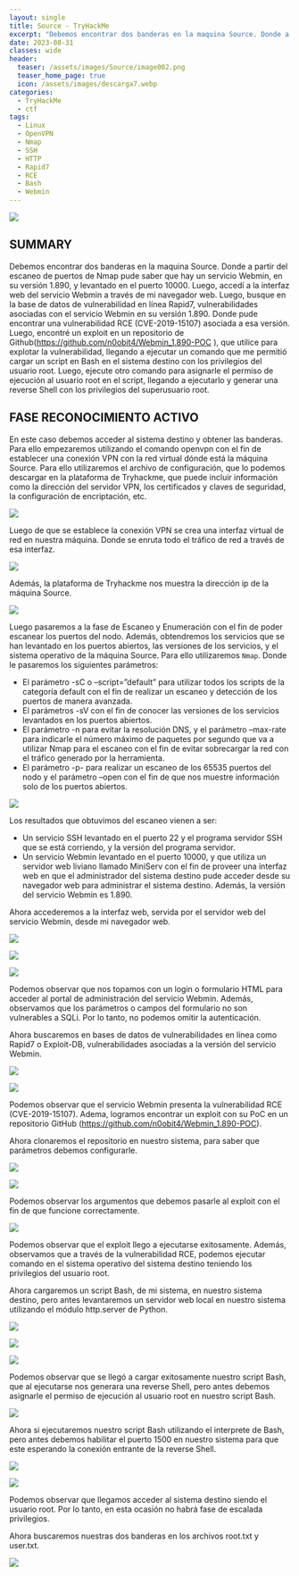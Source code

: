 ```yaml
---
layout: single
title: Source - TryHackMe
excerpt: "Debemos encontrar dos banderas en la maquina Source. Donde a partir del escaneo de puertos de Nmap pude saber que hay un servicio Webmin, en su versión 1.890, y levantado en el puerto 10000. Luego, accedí a la interfaz web del servicio Webmin a través de mi navegador web. Luego, busque en la base de datos de vulnerabilidad en línea Rapid7, vulnerabilidades asociadas con el servicio Webmin en su versión 1.890. Donde pude encontrar una vulnerabilidad RCE (CVE-2019-15107) asociada a esa versión. Luego, encontré un exploit en un repositorio de Github(https://github.com/n0obit4/Webmin_1.890-POC ), que utilice para explotar la vulnerabilidad, llegando a ejecutar un comando que me permitió cargar un script en Bash en el sistema destino con los privilegios del usuario root. Luego, ejecute otro comando para asignarle el permiso de ejecución al usuario root en el script, llegando a ejecutarlo y generar una reverse Shell con los privilegios del superusuario root."
date: 2023-08-31	
classes: wide
header:
  teaser: /assets/images/Source/image002.png
  teaser_home_page: true
  icon: /assets/images/descarga7.webp
categories:
  - TryHackMe
  - ctf
tags:
  - Linux  
  - OpenVPN
  - Nmap
  - SSH
  - HTTP
  - Rapid7
  - RCE
  - Bash
  - Webmin
---
```


![](/assets/images/Source/image001.png)

## SUMMARY

Debemos encontrar dos banderas en la maquina Source. Donde a partir del escaneo de puertos de Nmap pude saber que hay un servicio Webmin, en su versión 1.890, y levantado en el puerto 10000. Luego, accedí a la interfaz web del servicio Webmin a través de mi navegador web. Luego, busque en la base de datos de vulnerabilidad en línea Rapid7, vulnerabilidades asociadas con el servicio Webmin en su versión 1.890. Donde pude encontrar una vulnerabilidad RCE (CVE-2019-15107) asociada a esa versión. Luego, encontré un exploit en un repositorio de Github(https://github.com/n0obit4/Webmin_1.890-POC ), que utilice para explotar la vulnerabilidad, llegando a ejecutar un comando que me permitió cargar un script en Bash en el sistema destino con los privilegios del usuario root. Luego, ejecute otro comando para asignarle el permiso de ejecución al usuario root en el script, llegando a ejecutarlo y generar una reverse Shell con los privilegios del superusuario root.

## FASE RECONOCIMIENTO ACTIVO

En este caso debemos acceder al sistema destino y obtener las banderas. Para ello empezaremos utilizando el comando openvpn con el fin de establecer una conexión VPN con la red virtual dónde está la máquina Source. Para ello utilizaremos el archivo de configuración, que lo podemos descargar en la plataforma de Tryhackme, que puede incluir información como la dirección del servidor VPN, los certificados y claves de seguridad, la configuración de encriptación, etc.

![](/assets/images/Source/image003.png)

Luego de que se establece la conexión VPN se crea una interfaz virtual de red en nuestra máquina. Donde se enruta todo el tráfico de red a través de esa interfaz.

![](/assets/images/Source/image004.png)

Además, la plataforma de Tryhackme nos muestra la dirección ip de la máquina Source.

![](/assets/images/Source/image005.png)

Luego pasaremos a la fase de Escaneo y Enumeración con el fin de poder escanear los puertos del nodo. Además, obtendremos los servicios que se han levantado en los puertos abiertos, las versiones de los servicios, y el sistema operativo de la máquina Source. Para ello utilizaremos `Nmap`. Donde le pasaremos los siguientes parámetros:

- El parámetro -sC o –script=”default” para utilizar todos los scripts de la categoría default con el fin de realizar un escaneo y detección de los puertos de manera avanzada.
- El parámetros -sV con el fin de conocer las versiones de los servicios levantados en los puertos abiertos.
- El parámetro -n para evitar la resolución DNS, y el parámetro –max-rate para indicarle el número máximo de paquetes por segundo que va a utilizar Nmap para el escaneo con el fin de evitar sobrecargar la red con el tráfico generado por la herramienta.
- El parámetro -p- para realizar un escaneo de los 65535 puertos del nodo y el parámetro –open con el fin de que nos muestre información solo de los puertos abiertos.

![](/assets/images/Source/image006.png)

Los resultados que obtuvimos del escaneo vienen a ser:
- Un servicio SSH levantado en el puerto 22 y el programa servidor SSH que se está corriendo, y la versión del programa servidor.
- Un servicio Webmin levantado en el puerto 10000, y que utiliza un servidor web liviano llamado MiniServ con el fin de proveer una interfaz web en que el administrador del sistema destino pude acceder desde su navegador web para administrar el sistema destino. Además, la versión del servicio  Webmin es 1.890.

Ahora accederemos a la interfaz web, servida por el servidor web del servicio Webmin, desde mi navegador web.

![](/assets/images/Source/image007.png)

![](/assets/images/Source/image008.png)

![](/assets/images/Source/image009.png)

Podemos observar que nos topamos con un login o formulario HTML para acceder al portal de administración del servicio Webmin. Además, observamos que los parámetros o campos del formulario no son vulnerables a SQLi. Por lo tanto, no podemos omitir la autenticación.

Ahora buscaremos en bases de datos de vulnerabilidades en línea como Rapid7 o Exploit-DB, vulnerabilidades asociadas a la versión del servicio Webmin.

![](/assets/images/Source/image010.png)

![](/assets/images/Source/image011.png)

Podemos observar que el servicio Webmin presenta la vulnerabilidad RCE (CVE-2019-15107). Adema, logramos encontrar un exploit con su PoC en un repositorio GitHub (https://github.com/n0obit4/Webmin_1.890-POC).

Ahora clonaremos el repositorio en nuestro sistema, para saber que parámetros debemos configurarle.

![](/assets/images/Source/image012.png)

![](/assets/images/Source/image013.png)

Podemos observar los argumentos que debemos pasarle al exploit con el fin de que funcione correctamente.

![](/assets/images/Source/image014.png)

Podemos observar que el exploit llego a ejecutarse exitosamente. Además, observamos que a través de la vulnerabilidad RCE, podemos ejecutar comando en el sistema operativo del sistema destino teniendo los privilegios del usuario root.

Ahora cargaremos un script Bash, de mi sistema, en nuestro sistema destino, pero antes levantaremos un servidor web local en nuestro sistema utilizando el módulo http.server de Python.

![](/assets/images/Source/image015.png)

![](/assets/images/Source/image016.png)

![](/assets/images/Source/image017.png)

Podemos observar que se llegó a cargar exitosamente nuestro script Bash, que al ejecutarse nos generara una reverse Shell, pero antes debemos asignarle el permiso de ejecución al usuario root en nuestro script Bash.

![](/assets/images/Source/image018.png)

Ahora si ejecutaremos nuestro script Bash utilizando el interprete de Bash, pero antes debemos habilitar el puerto 1500 en nuestro sistema para que este esperando la conexión entrante de la reverse Shell.

![](/assets/images/Source/image019.png)

![](/assets/images/Source/image020.png)

Podemos observar que llegamos acceder al sistema destino siendo el usuario root. Por lo tanto, en esta ocasión no habrá fase de escalada privilegios.

Ahora buscaremos nuestras dos banderas en los archivos root.txt y user.txt.

![](/assets/images/Source/image021.png) 
 
 

 
 

 
 
 
 
 
 
 
 
 
 
 
 
 
 
 
 
 



































